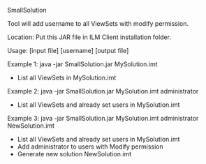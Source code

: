SmallSolution

Tool will add username to all ViewSets with modify permission.

Location: Put this JAR file in ILM Client installation folder.

Usage: [input file] [username] [output file]

Example 1: java -jar SmallSolution.jar MySolution.imt
- List all ViewSets in MySolution.imt

Example 2: java -jar SmallSolution.jar MySolution.imt administrator
- List all ViewSets and already set users in MySolution.imt

Example 3: java -jar SmallSolution.jar MySolution.imt administrator NewSolution.imt
- List all ViewSets and already set users in MySolution.imt
- Add administrator to users with Modify permission
- Generate new solution NewSolution.imt